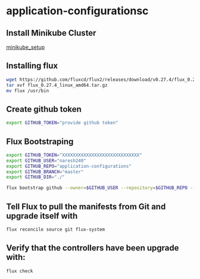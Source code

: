 # application-configurationsc

## Install Minikube Cluster

  [minikube_setup](https://github.com/Naresh240/kubernetes/blob/main/minikube-setup/README.md)
## Installing flux

```sh
wget https://github.com/fluxcd/flux2/releases/download/v0.27.4/flux_0.27.4_linux_amd64.tar.gz 
tar xvf flux_0.27.4_linux_amd64.tar.gz
mv flux /usr/bin
```

## Create github token

```sh
export GITHUB_TOKEN="provide github token"
```

## Flux Bootstraping

```sh
export GITHUB_TOKEN="XXXXXXXXXXXXXXXXXXXXXXXXXXXXX"
export GITHUB_USER="naresh240"
export GITHUB_REPO="application-configurations"
export GITHUB_BRANCH="master"
export GITHUB_DIR="./"

flux bootstrap github --owner=$GITHUB_USER --repository=$GITHUB_REPO --branch=$GITHUB_BRANCH --path=$GITHUB_DIR --token $GITHUB_TOKEN
```

## Tell Flux to pull the manifests from Git and upgrade itself with

```sh
flux reconcile source git flux-system
```

## Verify that the controllers have been upgrade with:
```sh
flux check
```
